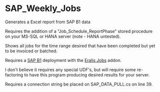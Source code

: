 # SAP_Weekly_Jobs
Generates a Excel report from SAP B1 data

Requires the addition of a "Job_Schedule_ReportPhase" stored procedure on your MS-SQL or HANA server (note - HANA untested).

Shows all jobs for the time range desired that have been completed but yet to be invoiced or batched.

Requires a [SAP B1](https://www.sap.com/products/business-one) deployment with the [Eralis Jobs](https://eralis.software/products/job-suite/) addon. 

I don't believe it requires any special UDF's, but will require some re-factoring to have this program producing desired results for your server.

Requires a connection string be placed on SAP_DATA_PULL.cs on line 39.

